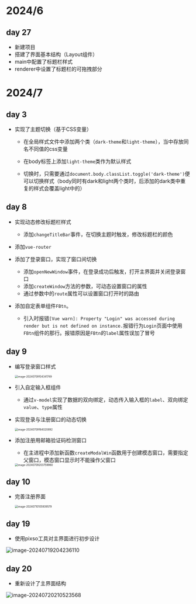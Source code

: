 # 2024/6

## day 27

- 新建项目
- 搭建了界面基本结构（Layout组件）
- main中配置了标题栏样式
- renderer中设置了标题栏的可拖拽部分

# 2024/7

## day 3

- 实现了主题切换（基于CSS变量）
  - 在全局样式文件中添加两个类（`dark-theme`和`light-theme`），当中存放同名不同值的css变量
  
  - 在body标签上添加`light-theme`类作为默认样式
  - 切换时，只需要通过`document.body.classList.toggle('dark-theme')`便可以切换样式（body同时有dark和light两个类时，后添加的dark类中重复的样式会覆盖light中的）



## day 8

- 实现动态修改标题栏样式
  - 添加`changeTitleBar`事件，在切换主题时触发，修改标题栏的颜色
  
- 添加`vue-router`

- 添加了登录窗口，实现了窗口间切换
  - 添加`openNewWindow`事件，在登录成功后触发，打开主界面并关闭登录窗口
  - 添加`createWindow`方法的参数，可动态设置窗口的属性
  - 通过参数中的`route`属性可以设置窗口打开时的路由
  
- 添加自定表单组件`FBtn`。
  - 引入时报错`[Vue warn]: Property "Login" was accessed during render but is not defined on instance.`报错行为`Login`页面中使用`FBtn`组件的那行。报错原因是`FBtn`的`label`属性误加了冒号
  
  

## day 9

- 编写登录窗口样式

  <img src="C:\Users\Young\AppData\Roaming\Typora\typora-user-images\image-20240709104341749.png" alt="image-20240709104341749" style="zoom: 50%;" />

- 引入自定输入框组件
  - 通过`v-model`实现了数据的双向绑定，动态传入输入框的`label`、双向绑定`value`、`type`属性
  
- 实现登录与注册窗口的动态切换

  <img src="C:\Users\Young\AppData\Roaming\Typora\typora-user-images\image-20240709164020892.png" alt="image-20240709164020892" style="zoom:50%;" />

- 添加注册用邮箱验证码检测窗口

  - 在主进程中添加新函数`createModalWin`函数用于创建模态窗口，需要指定父窗口，模态窗口显示时不能操作父窗口

  <img src="C:\Users\Young\AppData\Roaming\Typora\typora-user-images\image-20240709203759960.png" alt="image-20240709203759960" style="zoom:50%;" />




## day 10

- 完善注册界面

  <img src="C:\Users\Young\AppData\Roaming\Typora\typora-user-images\image-20240710105939579.png" alt="image-20240710105939579" style="zoom:50%;" />



## day 19

- 使用pixso工具对主界面进行初步设计

![image-20240719204236110](C:\Users\Young\AppData\Roaming\Typora\typora-user-images\image-20240719204236110.png)



## day 20

- 重新设计了主界面结构

![image-20240720210523568](C:\Users\Young\AppData\Roaming\Typora\typora-user-images\image-20240720210523568.png)
